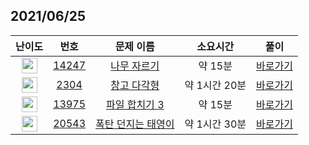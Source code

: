 ## 2021/06/25
| 난이도 | 번호 | 문제 이름 | 소요시간 | 풀이 
|:------:|:----:|:---------:|:------:|:------:|
| <img height="25px" width="25px" src="https://static.solved.ac/tier_small/8.svg"/> | [14247](https://www.acmicpc.net/problem/14247) | [나무 자르기](https://www.acmicpc.net/problem/14247) | 약 15분 | [바로가기](https://github.com/MinsangKong/DailyProblem/blob/main/06-25/1.py)| 
| <img height="25px" width="25px" src="https://static.solved.ac/tier_small/9.svg"/> | [2304](https://www.acmicpc.net/problem/2304) | [창고 다각형](https://www.acmicpc.net/problem/2304) | 약 1시간 20분 | [바로가기](https://github.com/MinsangKong/DailyProblem/blob/main/06-25/2-2.py)|
| <img height="25px" width="25px" src="https://static.solved.ac/tier_small/11.svg"/> | [13975](https://www.acmicpc.net/problem/13975) | [파일 합치기 3](https://www.acmicpc.net/problem/13975) | 약 15분 | [바로가기](https://github.com/MinsangKong/DailyProblem/blob/main/06-25/3.py)| 
| <img height="25px" width="25px" src="https://static.solved.ac/tier_small/14.svg"/> | [20543](https://www.acmicpc.net/problem/20543) | [폭탄 던지는 태영이](https://www.acmicpc.net/problem/20543) | 약 1시간 30분 | [바로가기](https://github.com/MinsangKong/DailyProblem/blob/main/06-25/4.py)|
